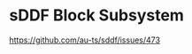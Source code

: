 <!--
    Copyright 2025, UNSW

    SPDX-License-Identifier: BSD-2-Clause
-->
# sDDF Block Subsystem

https://github.com/au-ts/sddf/issues/473
